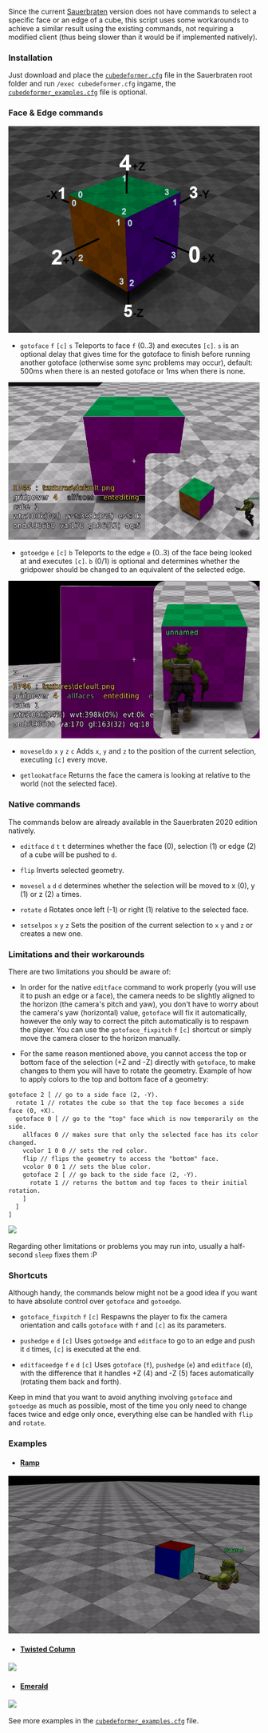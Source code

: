 Since the current [Sauerbraten](http://sauerbraten.org/) version does not have commands to select a specific face or an edge of a cube, this script uses some workarounds to achieve a similar result using the existing commands, not requiring a modified client (thus being slower than it would be if implemented natively).

### Installation
Just download and place the [`cubedeformer.cfg`](#file-cubedeformer-cfg-L0) file in the Sauerbraten root folder and run `/exec cubedeformer.cfg` ingame, the [`cubedeformer_examples.cfg`](#file-cubedeformer_examples-cfg-L0) file is optional.

### Face & Edge commands

![](https://raw.githubusercontent.com/SalatielSauer/misc/master/cubedeformer_indexes.png)

- `gotoface` `f` `[c]` `s`
Teleports to face `f` (0..3) and executes `[c]`. `s` is an optional delay that gives time for the gotoface to finish before running another gotoface (otherwise some sync problems may occur), default: 500ms when there is an nested gotoface or 1ms when there is none.

![](https://raw.githubusercontent.com/SalatielSauer/misc/master/cubedeformer_demo_gotoface.gif)

- `gotoedge` `e` `[c]` `b`
Teleports to the edge `e` (0..3) of the face being looked at and executes `[c]`. `b` (0/1) is optional and determines whether the gridpower should be changed to an equivalent of the selected edge.

![](https://raw.githubusercontent.com/SalatielSauer/misc/master/cubedeformer_demo_gotoedge.gif)

- `moveseldo` `x` `y` `z` `c`
Adds `x`, `y` and `z` to the position of the current selection, executing `[c]` every move.

- `getlookatface`
Returns the face the camera is looking at relative to the world (not the selected face).

### Native commands

The commands below are already available in the Sauerbraten 2020 edition natively.

- `editface` `d` `t`
`t` determines whether the face (0), selection (1) or edge (2) of a cube will be pushed to `d`.

- `flip`
Inverts selected geometry.

- `movesel` `a` `d`
`d` determines whether the selection will be moved to x (0), y (1) or z (2) `a` times.

- `rotate` `d`
Rotates once left (-1) or right (1) relative to the selected face.

- `setselpos` `x` `y` `z`
Sets the position of the current selection to `x` `y` and `z` or creates a new one.

### Limitations and their workarounds
There are two limitations you should be aware of:

- In order for the native `editface` command to work properly (you will use it to push an edge or a face), the camera needs to be slightly aligned to the horizon (the camera's pitch and yaw), you don't have to worry about the camera's yaw (horizontal) value, `gotoface` will fix it automatically, however the only way to correct the pitch automatically is to respawn the player.
You can use the `gotoface_fixpitch` `f` `[c]` shortcut or simply move the camera closer to the horizon manually.

- For the same reason mentioned above, you cannot access the top or bottom face of the selection (+Z and -Z) directly with `gotoface`, to make changes to them you will have to rotate the geometry.
Example of how to apply colors to the top and bottom face of a geometry:
```
gotoface 2 [ // go to a side face (2, -Y).
  rotate 1 // rotates the cube so that the top face becomes a side face (0, +X).
  gotoface 0 [ // go to the "top" face which is now temporarily on the side.
    allfaces 0 // makes sure that only the selected face has its color changed.
    vcolor 1 0 0 // sets the red color.
    flip // flips the geometry to access the "bottom" face.
    vcolor 0 0 1 // sets the blue color.
    gotoface 2 [ // go back to the side face (2, -Y).
      rotate 1 // returns the bottom and top faces to their initial rotation.
    ]
  ]
]
```
![](https://raw.githubusercontent.com/SalatielSauer/misc/master/cubedeformer_demo_zfaces.gif)

Regarding other limitations or problems you may run into, usually a half-second `sleep` fixes them :P

### Shortcuts
Although handy, the commands below might not be a good idea if you want to have absolute control over `gotoface` and `gotoedge`.

- `gotoface_fixpitch` `f` `[c]`
Respawns the player to fix the camera orientation and calls `gotoface` with `f` and `[c]` as its parameters.

- `pushedge` `e` `d` `[c]`
Uses `gotoedge` and `editface` to go to an edge and push it `d` times, `[c]` is executed at the end.

- `editfaceedge` `f` `e` `d` `[c]`
Uses `gotoface` (`f`), `pushedge` (`e`) and `editface` (`d`), with the difference that it handles +Z (4) and -Z (5) faces automatically (rotating them back and forth).

Keep in mind that you want to avoid anything involving `gotoface` and `gotoedge` as much as possible, most of the time you only need to change faces twice and edge only once, everything else can be handled with `flip` and `rotate`.

### Examples
- #### [Ramp](#file-cubedeformer_examples-cfg-L180)
![](https://raw.githubusercontent.com/SalatielSauer/misc/master/cubedeformer_demo_ramp.gif)

- #### [Twisted Column](#file-cubedeformer_examples-cfg-L114)
![](https://raw.githubusercontent.com/SalatielSauer/misc/master/cubedeformer_demo_twistedcolumn.gif)

- #### [Emerald](#file-cubedeformer_examples-cfg-L347)
![](https://raw.githubusercontent.com/SalatielSauer/misc/master/cubedeformer_demo_emerald.gif)

See more examples in the [`cubedeformer_examples.cfg`](#file-cubedeformer_examples-cfg-L0) file.